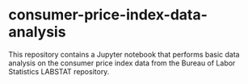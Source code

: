 # consumer-price-index-data-analysis

This repository contains a Jupyter notebook that performs basic data analysis on the consumer price index data from the Bureau of Labor Statistics LABSTAT repository.
